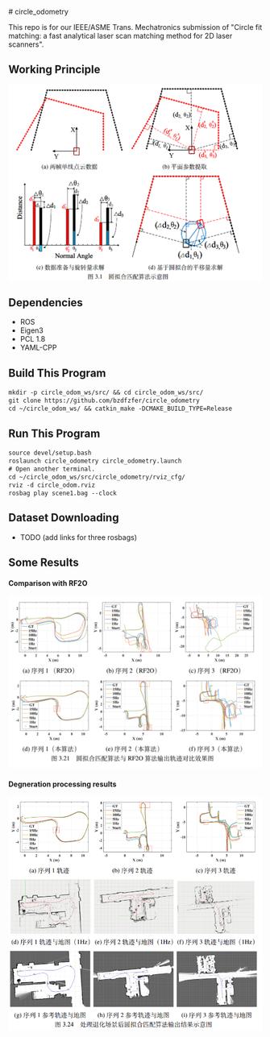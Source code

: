 ﻿﻿# circle_odometry

This repo is for our IEEE/ASME Trans. Mechatronics submission of "Circle fit matching: a fast analytical laser scan matching method for 2D laser scanners".

## Working Principle

![working principle](pics/Working_principle.png)



## Dependencies

* ROS
* Eigen3
* PCL 1.8
* YAML-CPP

## Build This Program

```
mkdir -p circle_odom_ws/src/ && cd circle_odom_ws/src/
git clone https://github.com/bzdfzfer/circle_odometry
cd ~/circle_odom_ws/ && catkin_make -DCMAKE_BUILD_TYPE=Release
```

## Run This Program

```
source devel/setup.bash
roslaunch circle_odometry circle_odometry.launch 
# Open another terminal.
cd ~/circle_odom_ws/src/circle_odometry/rviz_cfg/
rviz -d circle_odom.rviz
rosbag play scene1.bag --clock 
```



## Dataset Downloading

* TODO (add  links for three rosbags)

  

## Some Results

#### Comparison with RF2O

![Trajectoris under different scan rates](pics/Trajectories_comparison.png)

#### Degneration processing results

![](pics/Degeneration_processing.png)

